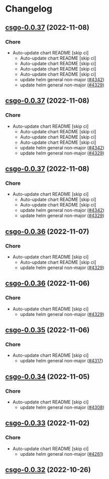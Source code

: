 # Changelog



## [csgo-0.0.37](https://github.com/truecharts/charts/compare/csgo-0.0.35...csgo-0.0.37) (2022-11-08)

### Chore

- Auto-update chart README [skip ci]
  - Auto-update chart README [skip ci]
  - Auto-update chart README [skip ci]
  - Auto-update chart README [skip ci]
  - Auto-update chart README [skip ci]
  - update helm general non-major ([#4342](https://github.com/truecharts/charts/issues/4342))
  - update helm general non-major ([#4329](https://github.com/truecharts/charts/issues/4329))




## [csgo-0.0.37](https://github.com/truecharts/charts/compare/csgo-0.0.35...csgo-0.0.37) (2022-11-08)

### Chore

- Auto-update chart README [skip ci]
  - Auto-update chart README [skip ci]
  - Auto-update chart README [skip ci]
  - Auto-update chart README [skip ci]
  - update helm general non-major ([#4342](https://github.com/truecharts/charts/issues/4342))
  - update helm general non-major ([#4329](https://github.com/truecharts/charts/issues/4329))




## [csgo-0.0.37](https://github.com/truecharts/charts/compare/csgo-0.0.35...csgo-0.0.37) (2022-11-08)

### Chore

- Auto-update chart README [skip ci]
  - Auto-update chart README [skip ci]
  - Auto-update chart README [skip ci]
  - update helm general non-major ([#4342](https://github.com/truecharts/charts/issues/4342))
  - update helm general non-major ([#4329](https://github.com/truecharts/charts/issues/4329))




## [csgo-0.0.36](https://github.com/truecharts/charts/compare/csgo-0.0.35...csgo-0.0.36) (2022-11-07)

### Chore

- Auto-update chart README [skip ci]
  - Auto-update chart README [skip ci]
  - update helm general non-major ([#4329](https://github.com/truecharts/charts/issues/4329))




## [csgo-0.0.36](https://github.com/truecharts/charts/compare/csgo-0.0.35...csgo-0.0.36) (2022-11-06)

### Chore

- Auto-update chart README [skip ci]
  - update helm general non-major ([#4329](https://github.com/truecharts/charts/issues/4329))




## [csgo-0.0.35](https://github.com/truecharts/charts/compare/csgo-0.0.34...csgo-0.0.35) (2022-11-06)

### Chore

- Auto-update chart README [skip ci]
  - update helm general non-major ([#4317](https://github.com/truecharts/charts/issues/4317))




## [csgo-0.0.34](https://github.com/truecharts/charts/compare/csgo-0.0.33...csgo-0.0.34) (2022-11-05)

### Chore

- Auto-update chart README [skip ci]
  - update helm general non-major ([#4308](https://github.com/truecharts/charts/issues/4308))




## [csgo-0.0.33](https://github.com/truecharts/charts/compare/csgo-0.0.32...csgo-0.0.33) (2022-11-02)

### Chore

- Auto-update chart README [skip ci]
  - update helm general non-major ([#4261](https://github.com/truecharts/charts/issues/4261))




## [csgo-0.0.32](https://github.com/truecharts/charts/compare/csgo-0.0.31...csgo-0.0.32) (2022-10-26)

